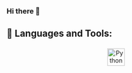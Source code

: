 ### Hi there 👋

## 🧰 Languages and Tools:
<p align="center">
<img src="https://github.com/elenbaab/elenbaab/assets/97915273/4ea4b357-13cb-4141-9905-7f950d65b96f" alt="Python" height="40" style="vertical-align:top; margin:4px">

  

